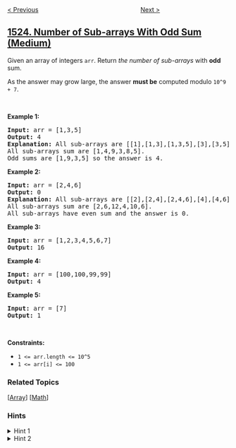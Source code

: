 <!--|This file generated by command(leetcode description); DO NOT EDIT.    |-->
<!--+----------------------------------------------------------------------+-->
<!--|@author    openset <openset.wang@gmail.com>                           |-->
<!--|@link      https://github.com/openset                                 |-->
<!--|@home      https://github.com/openset/leetcode                        |-->
<!--+----------------------------------------------------------------------+-->

[< Previous](../count-odd-numbers-in-an-interval-range "Count Odd Numbers in an Interval Range")
　　　　　　　　　　　　　　　　
[Next >](../number-of-good-ways-to-split-a-string "Number of Good Ways to Split a String")

## [1524. Number of Sub-arrays With Odd Sum (Medium)](https://leetcode.com/problems/number-of-sub-arrays-with-odd-sum "和为奇数的子数组数目")

<p>Given an array of integers <code>arr</code>. Return <em>the number of sub-arrays</em> with <strong>odd</strong> sum.</p>

<p>As the answer may grow large, the answer&nbsp;<strong>must be</strong>&nbsp;computed modulo&nbsp;<code>10^9 + 7</code>.</p>

<p>&nbsp;</p>
<p><strong>Example 1:</strong></p>

<pre>
<strong>Input:</strong> arr = [1,3,5]
<strong>Output:</strong> 4
<strong>Explanation:</strong> All sub-arrays are [[1],[1,3],[1,3,5],[3],[3,5],[5]]
All sub-arrays sum are [1,4,9,3,8,5].
Odd sums are [1,9,3,5] so the answer is 4.
</pre>

<p><strong>Example 2:</strong></p>

<pre>
<strong>Input:</strong> arr = [2,4,6]
<strong>Output:</strong> 0
<strong>Explanation:</strong> All sub-arrays are [[2],[2,4],[2,4,6],[4],[4,6],[6]]
All sub-arrays sum are [2,6,12,4,10,6].
All sub-arrays have even sum and the answer is 0.
</pre>

<p><strong>Example 3:</strong></p>

<pre>
<strong>Input:</strong> arr = [1,2,3,4,5,6,7]
<strong>Output:</strong> 16
</pre>

<p><strong>Example 4:</strong></p>

<pre>
<strong>Input:</strong> arr = [100,100,99,99]
<strong>Output:</strong> 4
</pre>

<p><strong>Example 5:</strong></p>

<pre>
<strong>Input:</strong> arr = [7]
<strong>Output:</strong> 1
</pre>

<p>&nbsp;</p>
<p><strong>Constraints:</strong></p>

<ul>
	<li><code>1 &lt;= arr.length &lt;= 10^5</code></li>
	<li><code>1 &lt;= arr[i] &lt;= 100</code></li>
</ul>

### Related Topics
  [[Array](../../tag/array/README.md)]
  [[Math](../../tag/math/README.md)]

### Hints
<details>
<summary>Hint 1</summary>
Can we use the accumulative sum to keep track of all the odd-sum sub-arrays ?
</details>

<details>
<summary>Hint 2</summary>
if the current accu sum is odd, we care only about previous even accu sums and vice versa.
</details>
